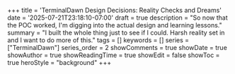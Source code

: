+++
title = 'TerminalDawn Design Decisions: Reality Checks and Dreams'
date = '2025-07-21T23:18:10-07:00'
draft = true
description = "So now that the POC worked, I'm digging into the actual design and learning lessons."
summary = "I built the whole thing just to see if I could. Harsh reality set in and I want to do more of this."
tags = []
keywords = []
series = ["TerminalDawn"]
series_order = 2
showComments = true
showDate = true
showAuthor = true
showReadingTime = true
showEdit = false
showToc = true
heroStyle = "background"
+++


